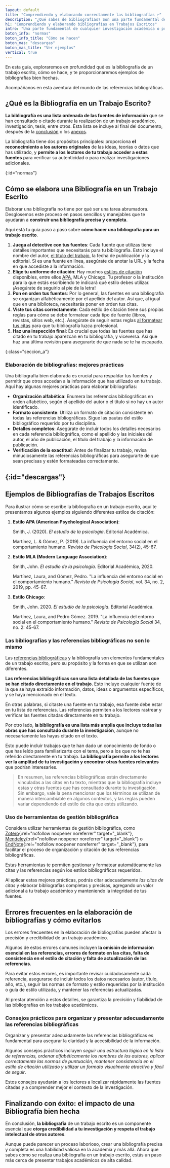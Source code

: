 ```yaml
---
layout: default
title: "Comprendiendo y elaborando correctamente las bibliografías ↩"
description: "¿Qué sabes de bibliografías? Son una parte fundamental de cualquier investigación académica o profesional. Aprende a usarlas correctamente ↩"
h1: "Comprendiendo y elaborando bibliografías en Trabajos Escritos"
intro: "Una parte fundamental de cualquier investigación académica o profesional es la capacidad de citar correctamente las bibliografías de la información utilizada."
boton_info: "normas"
boton_info_title: "Cómo se hacen"
boton_mas: "descargas"
boton_mas_title: "Ver ejemplos"
vertical: true
---
```

En esta guía, exploraremos en profundidad qué es la bibliografía de un trabajo escrito, cómo se hace, y te proporcionaremos ejemplos de bibliografías bien hechas.

Acompáñanos en esta aventura del mundo de las referencias bibliográficas.

## ¿Qué es la Bibliografía en un Trabajo Escrito?

**La bibliografía es una lista ordenada de las fuentes de información** que se han consultado o citado durante la realización de un trabajo académico, investigación, tesis, entre otros. Esta lista se incluye al final del documento, después de la [conclusión]({{'conclusiones-trabajo-escrito'|relative_url}}) o los [anexos]({{'anexos-trabajo-escrito'|relative_url}}).

La bibliografía tiene dos propósitos principales: proporciona **el reconocimiento a los autores originales** de las ideas, teorías o datos que has utilizado, y **permite a los lectores de tu trabajo acceder a estas fuentes** para verificar su autenticidad o para realizar investigaciones adicionales.
<!-- Anclaje para que la barra fijada no cubra el siguiente subtítulo -->
{:id="normas"}

## Cómo se elabora una Bibliografía en un Trabajo Escrito

Elaborar una bibliografía no tiene por qué ser una tarea abrumadora. Desglosemos este proceso en pasos sencillos y manejables que te ayudarán a **construir una bibliografía precisa y completa**.

Aquí está tu guía paso a paso sobre **cómo hacer una bibliografía para un trabajo escrito**.

1. **Juega al detective con tus fuentes**: Cada fuente que utilizas tiene detalles importantes que necesitarás para tu bibliografía. Esto incluye el nombre del autor, [el título del trabajo]({{'titulos-trabajo-escrito'|relative_url}}), la fecha de publicación y la editorial. Si es una fuente en línea, asegúrate de anotar la URL y la fecha en que accediste a la información.
2. **Elige tu uniforme de citación**: Hay muchos [estilos de citación]({{'cita-trabajo-escrito'|relative_url}}) disponibles, entre ellos [APA]({{'normas-apa'|relative_url}}), MLA y Chicago. Tu profesor o la institución para la que estás escribiendo te indicará qué estilo debes utilizar. ¡Asegúrate de seguirlo al pie de la letra!
3. **Pon en orden tus fuentes**: Por lo general, las fuentes en una bibliografía se organizan alfabéticamente por el apellido del autor. Así que, al igual que en una biblioteca, necesitarás poner en orden tus citas.
4. **Viste tus citas correctamente**: Cada estilo de citación tiene sus propias reglas para cómo se debe formatear cada tipo de fuente (libros, revistas, sitios web, etc.). Asegúrate de seguir estas reglas [al formatear tus citas]({{'cita-trabajo-escrito'|relative_url}} "Cita trabajo escrito") para que tu bibliografía luzca profesional.
5. **Haz una inspección final**: Es crucial que todas las fuentes que has citado en tu trabajo aparezcan en tu bibliografía, y viceversa. Así que haz una última revisión para asegurarte de que nada se te ha escapado.
<!-- Anclaje para que la barra fijada no cubra el siguiente subtítulo -->
{:class="seccion_a"}

### Elaboración de bibliografías: mejores prácticas

Una bibliografía bien elaborada es crucial para respaldar tus fuentes y permitir que otros accedan a la información que has utilizado en tu trabajo. Aquí hay algunas mejores prácticas para elaborar bibliografías:

* **Organización alfabética**: Enumera las referencias bibliográficas en orden alfabético, según el apellido del autor o el título si no hay un autor identificado.
* **Formato consistente**: Utiliza un formato de citación consistente en todas las referencias bibliográficas. Sigue las pautas del estilo bibliográfico requerido por tu disciplina.
* **Detalles completos**: Asegúrate de incluir todos los detalles necesarios en cada referencia bibliográfica, como el apellido y las iniciales del autor, el año de publicación, el título del trabajo y la información de publicación.
* **Verificación de la exactitud**: Antes de finalizar tu trabajo, revisa minuciosamente las referencias bibliográficas para asegurarte de que sean precisas y estén formateadas correctamente.
<!-- Anclaje para que la barra fijada no cubra el siguiente subtítulo -->
{:id="descargas"}
-----

## Ejemplos de Bibliografías de Trabajos Escritos

Para ilustrar cómo se escribe la bibliografía en un trabajo escrito, aquí te presentamos algunos ejemplos siguiendo diferentes estilos de citación:

1. **Estilo APA (American Psychological Association)**:

   Smith, J. (2020). *El estudio de la psicología*. Editorial Académica.

   Martínez, L. & Gómez, P. (2019). La influencia del entorno social en el comportamiento humano. *Revista de Psicología Social*, 34(2), 45-67.

2. **Estilo MLA (Modern Language Association)**:

   Smith, John. *El estudio de la psicología*. Editorial Académica, 2020.

   Martínez, Laura, and Gómez, Pedro. "La influencia del entorno social en el comportamiento humano." *Revista de Psicología Social*, vol. 34, no. 2, 2019, pp. 45-67.

3. **Estilo Chicago**:

   Smith, John. 2020. *El estudio de la psicología*. Editorial Académica.

   Martínez, Laura, and Pedro Gómez. 2019. "La influencia del entorno social en el comportamiento humano." *Revista de Psicología Social* 34, no. 2: 45-67.

### Las bibliografías y las referencias bibliográficas no son lo mismo

Las [referencias bibliográficas]({{'referencias-trabajo-escrito'|relative_url}} "Referencias trabajo escrito") y la bibliografía son elementos fundamentales de un trabajo escrito, pero su propósito y la forma en que se utilizan son diferentes.

**Las referencias bibliográficas son una lista detallada de las fuentes que se han citado directamente en el trabajo**. Esto incluye cualquier fuente de la que se haya extraído información, datos, ideas o argumentos específicos, y se haya mencionado en el texto.

En otras palabras, si citaste una fuente en tu trabajo, esa fuente debe estar en tu lista de referencias. Las referencias permiten a los lectores rastrear y verificar las fuentes citadas directamente en tu trabajo.

Por otro lado, **la bibliografía es una lista más amplia que incluye todas las obras que has consultado durante la investigación**, aunque no necesariamente las hayas citado en el texto.

Esto puede incluir trabajos que te han dado un conocimiento de fondo o que has leído para familiarizarte con el tema, pero a los que no te has referido directamente en tu trabajo. **La bibliografía permite a los lectores ver la amplitud de tu investigación y encontrar otras fuentes relevantes** que podrían interesarles.

>En resumen, las referencias bibliográficas están directamente vinculadas a las citas en tu texto, mientras que la bibliografía incluye estas y otras fuentes que has consultado durante tu investigación.  
>Sin embargo, vale la pena mencionar que los términos se utilizan de manera intercambiable en algunos contextos, y las reglas pueden variar dependiendo del estilo de cita que estés utilizando.

### Uso de herramientas de gestión bibliográfica

Considera utilizar herramientas de gestión bibliográfica, como [Zotero](https://www.zotero.org/){:rel="nofollow noopener noreferrer" target="_blank"}, [Mendeley](https://www.mendeley.com/){:rel="nofollow noopener noreferrer" target="_blank"} o [EndNote](https://endnote.com/){:rel="nofollow noopener noreferrer" target="_blank"}, para facilitar el proceso de organización y citación de tus referencias bibliográficas.

Estas herramientas te permiten gestionar y formatear automáticamente las citas y las referencias según los estilos bibliográficos requeridos.

Al aplicar estas mejores prácticas, podrás citar adecuadamente *las citas de citas* y elaborar bibliografías completas y precisas, agregando un valor adicional a tu trabajo académico y manteniendo la integridad de tus fuentes.

## Errores frecuentes en la elaboración de bibliografías y cómo evitarlos

Los errores frecuentes en la elaboración de bibliografías pueden afectar la precisión y credibilidad de un trabajo académico.

Algunos de estos errores comunes incluyen **la omisión de información esencial en las referencias, errores de formato en las citas, falta de consistencia en el estilo de citación y falta de actualización de las referencias**.

Para evitar estos errores, es importante revisar cuidadosamente cada referencia, asegurarse de incluir todos los datos necesarios (autor, título, año, etc.), seguir las normas de formato y estilo requeridas por la institución o guía de estilo utilizada, y mantener las referencias actualizadas.

Al prestar atención a estos detalles, se garantiza la precisión y fiabilidad de las bibliografías en los trabajos académicos.

### Consejos prácticos para organizar y presentar adecuadamente las referencias bibliográficas

Organizar y presentar adecuadamente las referencias bibliográficas es fundamental para asegurar la claridad y la accesibilidad de la información.

Algunos consejos prácticos incluyen *seguir una estructura lógica en la lista de referencias, ordenar alfabéticamente los nombres de los autores, aplicar correctamente las normas de puntuación, mantener consistencia en el estilo de citación utilizado y utilizar un formato visualmente atractivo y fácil de seguir*.

Estos consejos ayudarán a los lectores a localizar rápidamente las fuentes citadas y a comprender mejor el contexto de la investigación.

## Finalizando con éxito: el impacto de una Bibliografía bien hecha

En conclusión, **la bibliografía** de un trabajo escrito es un componente esencial que **otorga credibilidad a tu investigación y respeta el trabajo intelectual de otros autores**.

Aunque puede parecer un proceso laborioso, crear una bibliografía precisa y completa es una habilidad valiosa en la academia y más allá. Ahora que sabes cómo se realiza una bibliografía en un trabajo escrito, estás un paso más cerca de presentar trabajos académicos de alta calidad.

